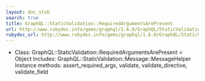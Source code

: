 ```yaml
---
layout: doc_stub
search: true
title: GraphQL::StaticValidation::RequiredArgumentsArePresent
url: http://www.rubydoc.info/gems/graphql/1.6.0/GraphQL/StaticValidation/RequiredArgumentsArePresent
rubydoc_url: http://www.rubydoc.info/gems/graphql/1.6.0/GraphQL/StaticValidation/RequiredArgumentsArePresent
---
```


- Class: GraphQL::StaticValidation::RequiredArgumentsArePresent < Object
Includes:
GraphQL::StaticValidation::Message::MessageHelper
Instance methods:
assert_required_args, validate, validate_directive, validate_field


